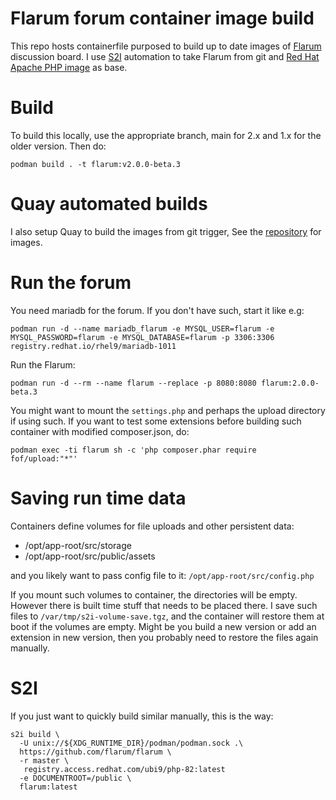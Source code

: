 # Flarum forum container image build

This repo hosts containerfile purposed to build up to date images of
[Flarum](https://flarum.org) discussion board. I use
[S2I](https://github.com/openshift/source-to-image) automation to take
Flarum from git and
[Red Hat Apache PHP image](https://catalog.redhat.com/software/containers/ubi9/php-82/657b0176999f2e3662c8159b?container-tabs=overview)
as base.

# Build

To build this locally, use the appropriate branch, main for 2.x and 1.x for
the older version. Then do:

```
podman build . -t flarum:v2.0.0-beta.3
```

# Quay automated builds

I also setup Quay to build the images from git trigger, See the
[repository](https://quay.io/repository/ikke/flarum) for images.

# Run the forum

You need mariadb for the forum. If you don't have such, start it like e.g:

```
podman run -d --name mariadb_flarum -e MYSQL_USER=flarum -e MYSQL_PASSWORD=flarum -e MYSQL_DATABASE=flarum -p 3306:3306 registry.redhat.io/rhel9/mariadb-1011
```

Run the Flarum:

```
podman run -d --rm --name flarum --replace -p 8080:8080 flarum:2.0.0-beta.3
```

You might want to mount the `settings.php` and perhaps the upload directory if using such.
If you want to test some extensions before building such container with
modified composer.json, do:

```
podman exec -ti flarum sh -c 'php composer.phar require fof/upload:"*"'
```

# Saving run time data

Containers define volumes for file uploads and other persistent data:

* /opt/app-root/src/storage
* /opt/app-root/src/public/assets

and you likely want to pass config file to it: `/opt/app-root/src/config.php`

If you mount such volumes to container, the directories will be empty. However
there is built time stuff that needs to be placed there. I save such files
to `/var/tmp/s2i-volume-save.tgz`, and the container will restore them at boot
if the volumes are empty. Might be you build a new version or add an
extension in new version, then you probably need to restore the files again
manually.

# S2I

If you just want to quickly build similar manually, this is the way:

```
s2i build \
  -U unix://${XDG_RUNTIME_DIR}/podman/podman.sock .\
  https://github.com/flarum/flarum \
  -r master \
   registry.access.redhat.com/ubi9/php-82:latest
  -e DOCUMENTROOT=/public \
  flarum:latest
```

